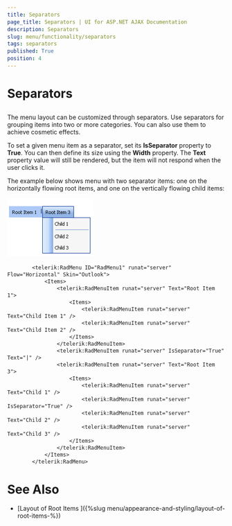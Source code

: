 ```yaml
---
title: Separators
page_title: Separators | UI for ASP.NET AJAX Documentation
description: Separators
slug: menu/functionality/separators
tags: separators
published: True
position: 4
---
```


# Separators





## 

The menu layout can be customized through separators. Use separators for grouping items into two or more categories. You can also use them to achieve cosmetic effects.

To set a given menu item as a separator, set its __IsSeparator__ property to __True__. You can then define its size using the __Width__ property. The __Text__ property value will still be rendered, but the item will not respond when the user clicks it.

The example below shows menu with two separator items: one on the horizontally flowing root items, and one on the vertically flowing child items:

![RadMenu Separators](images/menu_separators.png)

````ASPNET
	    <telerik:RadMenu ID="RadMenu1" runat="server" Flow="Horizontal" Skin="Outlook">
	        <Items>
	            <telerik:RadMenuItem runat="server" Text="Root Item 1">
	                <Items>
	                    <telerik:RadMenuItem runat="server" Text="Child Item 1" />
	                    <telerik:RadMenuItem runat="server" Text="Child Item 2" />
	                </Items>
	            </telerik:RadMenuItem>
	            <telerik:RadMenuItem runat="server" IsSeparator="True" Text="|" />
	            <telerik:RadMenuItem runat="server" Text="Root Item 3">
	                <Items>
	                    <telerik:RadMenuItem runat="server" Text="Child 1" />
	                    <telerik:RadMenuItem runat="server" IsSeparator="True" />
	                    <telerik:RadMenuItem runat="server" Text="Child 2" />
	                    <telerik:RadMenuItem runat="server" Text="Child 3" />
	                </Items>
	            </telerik:RadMenuItem>
	        </Items>
	    </telerik:RadMenu>
````



# See Also

 * [Layout of Root Items ]({%slug menu/appearance-and-styling/layout-of-root-items-%})
